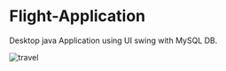 # Flight-Application
Desktop java Application using UI swing with MySQL DB.

![travel](https://user-images.githubusercontent.com/25827479/102718370-16f60580-42e8-11eb-9464-46378bc60bf5.JPG)
